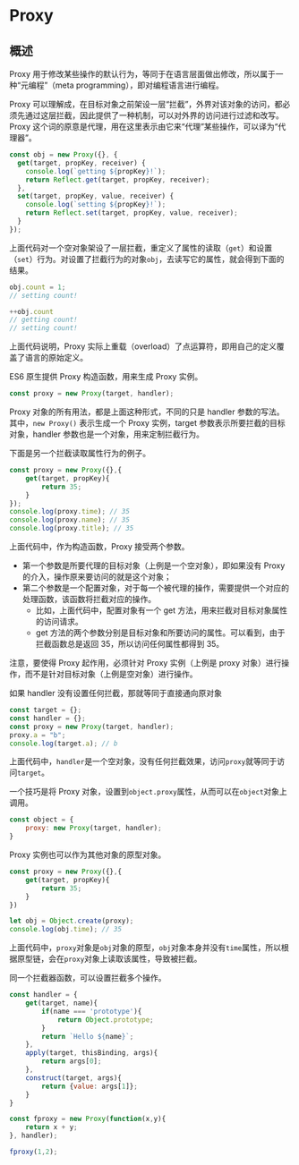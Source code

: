 # Proxy

## 概述

Proxy 用于修改某些操作的默认行为，等同于在语言层面做出修改，所以属于一种“元编程”（meta programming），即对编程语言进行编程。

Proxy 可以理解成，在目标对象之前架设一层“拦截”，外界对该对象的访问，都必须先通过这层拦截，因此提供了一种机制，可以对外界的访问进行过滤和改写。Proxy 这个词的原意是代理，用在这里表示由它来“代理”某些操作，可以译为“代理器”。

```js
const obj = new Proxy({}, {
  get(target, propKey, receiver) {
    console.log(`getting ${propKey}!`);
    return Reflect.get(target, propKey, receiver);
  },
  set(target, propKey, value, receiver) {
    console.log(`setting ${propKey}!`);
    return Reflect.set(target, propKey, value, receiver);
  }
});
```

上面代码对一个空对象架设了一层拦截，重定义了属性的读取（`get`）和设置（`set`）行为。对设置了拦截行为的对象`obj`，去读写它的属性，就会得到下面的结果。

```js
obj.count = 1;
// setting count!

++obj.count
// getting count!
// setting count!
```

上面代码说明，Proxy 实际上重载（overload）了点运算符，即用自己的定义覆盖了语言的原始定义。

ES6 原生提供 Proxy 构造函数，用来生成 Proxy 实例。

```js
const proxy = new Proxy(target, handler);
```

Proxy 对象的所有用法，都是上面这种形式，不同的只是 handler 参数的写法。其中，`new Proxy()` 表示生成一个 Proxy 实例，target 参数表示所要拦截的目标对象，handler 参数也是一个对象，用来定制拦截行为。

下面是另一个拦截读取属性行为的例子。

```js
const proxy = new Proxy({},{
    get(target, propKey){
        return 35;
    }
});
console.log(proxy.time); // 35
console.log(proxy.name); // 35
console.log(proxy.title); // 35
```

上面代码中，作为构造函数，Proxy 接受两个参数。

* 第一个参数是所要代理的目标对象（上例是一个空对象），即如果没有 Proxy 的介入，操作原来要访问的就是这个对象；
* 第二个参数是一个配置对象，对于每一个被代理的操作，需要提供一个对应的处理函数，该函数将拦截对应的操作。
  * 比如，上面代码中，配置对象有一个 get 方法，用来拦截对目标对象属性的访问请求。
  * get 方法的两个参数分别是目标对象和所要访问的属性。可以看到，由于拦截函数总是返回 35，所以访问任何属性都得到 35。

注意，要使得 Proxy 起作用，必须针对 Proxy 实例（上例是 proxy 对象）进行操作，而不是针对目标对象（上例是空对象）进行操作。

如果 handler 没有设置任何拦截，那就等同于直接通向原对象

```js
const target = {};
const handler = {};
const proxy = new Proxy(target, handler);
proxy.a = "b";
console.log(target.a); // b
```

上面代码中，`handler`是一个空对象，没有任何拦截效果，访问`proxy`就等同于访问`target`。

一个技巧是将 Proxy 对象，设置到`object.proxy`属性，从而可以在`object`对象上调用。

```js
const object = {
    proxy: new Proxy(target, handler);
}
```

Proxy 实例也可以作为其他对象的原型对象。

```js
const proxy = new Proxy({},{
    get(target, propKey){
        return 35;
    }
})

let obj = Object.create(proxy);
console.log(obj.time); // 35
```

上面代码中，`proxy`对象是`obj`对象的原型，`obj`对象本身并没有`time`属性，所以根据原型链，会在`proxy`对象上读取该属性，导致被拦截。

同一个拦截器函数，可以设置拦截多个操作。

```js
const handler = {
    get(target, name){
        if(name === 'prototype'){
            return Object.prototype;
        }
        return `Hello ${name}`;
    },
    apply(target, thisBinding, args){
        return args[0];
    },
    construct(target, args){
        return {value: args[1]};
    }
}

const fproxy = new Proxy(function(x,y){
    return x + y;
}, handler);

fproxy(1,2); 
```





























